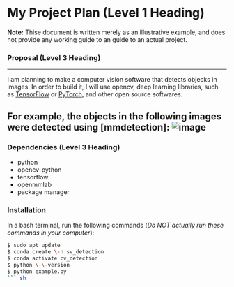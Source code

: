 # My Project Plan (Level 1 Heading)
**Note:** Thise document is written merely as an illustrative example, and does not provide any working guide to an guide to an actual project.

### Proposal (Level 3 Heading)
---------
I am planning to make a computer vision software that detects objecks in images.
In order to build it, I will use opencv, deep learning libraries, such as [TensorFlow]() or [PyTorch](), and other open source softwares.

For example, the objects in the following images were detected using [mmdetection]:
![image]()
-----------------
### Dependencies (Level 3 Heading)
- python
- opencv-python
- tensorflow
- openmmlab
- package manager

### Installation
In a bash terminal, run the following commands (*Do NOT actually run these commands in your computer*):
``` sh
$ sudo apt update
$ conda create \-n sv_detection
$ conda activate cv_detection
$ python \-\-version
$ python example.py
``` sh
